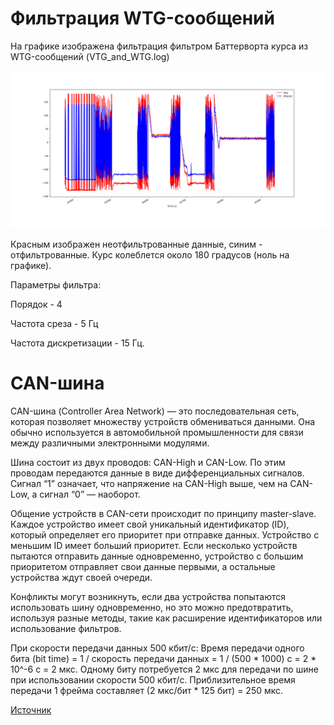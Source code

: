 # Фильтрация WTG-сообщений

На графике изображена фильтрация фильтром Баттерворта курса из WTG-сообщений (VTG_and_WTG.log)

![Figure 1](./Figure_1.png)

Красным изображен неотфильтрованные данные, синим - отфильтрованные. Курс колеблется около 180 градусов (ноль на графике).

Параметры фильтра: 

Порядок - 4

Частота среза - 5 Гц

Частота дискретизации - 15 Гц.

# CAN-шина

CAN-шина (Controller Area Network) — это последовательная сеть, которая позволяет множеству устройств обмениваться данными. Она обычно используется в автомобильной промышленности для связи между различными электронными модулями.

Шина состоит из двух проводов: CAN-High и CAN-Low. По этим проводам передаются данные в виде дифференциальных сигналов. Сигнал “1” означает, что напряжение на CAN-High выше, чем на CAN-Low, а сигнал “0” — наоборот.

Общение устройств в CAN-сети происходит по принципу master-slave. Каждое устройство имеет свой уникальный идентификатор (ID), который определяет его приоритет при отправке данных. Устройство с меньшим ID имеет больший приоритет. Если несколько устройств пытаются отправить данные одновременно, устройство с большим приоритетом отправляет свои данные первыми, а остальные устройства ждут своей очереди.

Конфликты могут возникнуть, если два устройства попытаются использовать шину одновременно, но это можно предотвратить, используя разные методы, такие как расширение идентификаторов или использование фильтров.

При скорости передачи данных 500 кбит/с:
Время передачи одного бита (bit time) = 1 / скорость передачи данных = 1 / (500 * 1000) с = 2 * 10^-6 с = 2 мкс.
Одному биту потребуется 2 мкс для передачи по шине при использовании скорости 500 кбит/с.
Приблизительное время передачи 1 фрейма составляет (2 мкс/бит * 125 бит) = 250 мкс.

[Источник](https://www.influxtechnology.com/post/baud-rate)